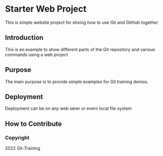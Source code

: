 # Starter Web Project

This is simple website project for shoing how to use Git and GitHub together

## Introduction

This is en example to show different parts of the Git repository and various commands using a web project

## Purpose

The main purpose is to provide simple examples for Git training demos.

## Deployment

Deployment can be on any web serer or evern local file system


## How to Contribute

### Copyright

2022 Git-Training

